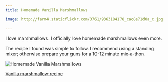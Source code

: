 ```yaml
---
title: Homemade Vanilla Marshmallows

image: http://farm4.staticflickr.com/3761/9363184178_cac8e71d0a_c.jpg

---
```


I love marshmallows. I officially love homemade marshmallows even more.

The recipe I found was simple to follow. I recommend using a standing mixer; otherwise prepare your guns for a 10-12 minute mix-a-thon.

<div class="photos">
<img src="http://farm4.staticflickr.com/3761/9363184178_cac8e71d0a_b.jpg" alt="Homemade Vanilla Marshmallows">
</div>

[Vanilla marshmallow recipe](http://www.marthastewart.com/341856/vanilla-marshmallows)
